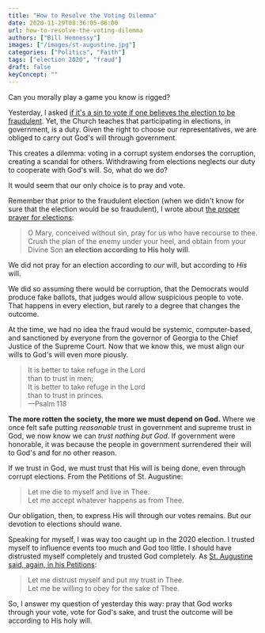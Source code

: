 ```yaml
---
title: "How to Resolve the Voting Dilemma"
date: 2020-11-29T08:36:05-06:00
url: how-to-resolve-the-voting-dilemma
authors: ["Bill Hennessy"]
images: ["/images/st-augustine.jpg"]
categories: ["Politics", "Faith"]
tags: ["election 2020", "fraud"]
draft: false
keyConcept: ""
---
```


Can you morally play a game you know is rigged? 

Yesterday, I asked [if it's a sin to vote if one believes the election to be fraudulent](https://hennessysview.com/is-it-a-sin-to-vote-in-a-rigged-system/). Yet, the Church teaches that participating in elections, in government, is a duty. Given the right to choose our representatives, we are obliged to carry out God's will through government. 

This creates a dilemma: voting in a corrupt system endorses the corruption, creating a scandal for others. Withdrawing from elections neglects our duty to cooperate with God's will. So, what do we do? 

It would seem that our only choice is to pray and vote. 

Remember that prior to the fraudulent election (when we didn't know for sure that the election would be so fraudulent), I wrote about [the proper prayer for elections](https://hennessysview.com/how-to-pray-for-us-election/):

> O Mary, conceived without sin, pray for us who have recourse to thee. Crush the plan of the enemy under your heel, and obtain from your Divine Son **an election according to His holy will**.

We did not pray for an election according to *our* will, but according to *His* will. 

We did so assuming there would be corruption, that the Democrats would produce fake ballots, that judges would allow suspicious people to vote. That happens in every election, but rarely to a degree that changes the outcome. 

At the time, we had no idea the fraud would be systemic, computer-based, and sanctioned by everyone from the governor of Georgia to the Chief Justice of the Supreme Court. Now that we know this, we must align our wills to God's will even more piously. 

> It is better to take refuge in the Lord  
> than to trust in men;  
> It is better to take refuge in the Lord  
> than to trust in princes.  
> —Psalm 118

**The more rotten the society, the more we must depend on God.** Where we once felt safe putting *reasonable* trust in government and supreme trust in God, we now know we can *trust nothing but God*. If government were honorable, it was because the people in government surrendered their will to God's and for no other reason. 

If we trust in God, we must trust that His will is being done, even through corrupt elections. From the Petitions of St. Augustine:

> Let me die to myself and live in Thee.  
Let me accept whatever happens as from Thee. 

Our obligation, then, to express His will through our votes remains. But our devotion to elections should wane. 

Speaking for myself, I was way too caught up in the 2020 election. I trusted myself to influence events too much and God too little. I should have distrusted myself completely and trusted God completely. As [St. Augustine said, again, in his Petitions](https://praisesandprayers.wordpress.com/2012/04/06/193/):

> Let me distrust myself and put my trust in Thee.  
Let me be willing to obey for the sake of Thee.

So, I answer my question of yesterday this way: pray that God  works through your vote, vote for God's sake, and trust the outcome will be according to His holy will. 
